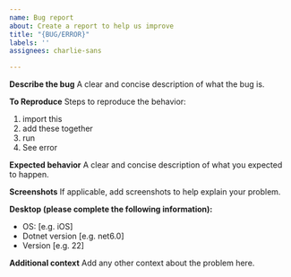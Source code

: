 ```yaml
---
name: Bug report
about: Create a report to help us improve
title: "{BUG/ERROR}"
labels: ''
assignees: charlie-sans

---
```


**Describe the bug**
A clear and concise description of what the bug is.

**To Reproduce**
Steps to reproduce the behavior:
1. import this
2. add these together
3. run
4. See error

**Expected behavior**
A clear and concise description of what you expected to happen.

**Screenshots**
If applicable, add screenshots to help explain your problem.

**Desktop (please complete the following information):**
 - OS: [e.g. iOS]
 - Dotnet version [e.g. net6.0]
 - Version [e.g. 22]


**Additional context**
Add any other context about the problem here.
